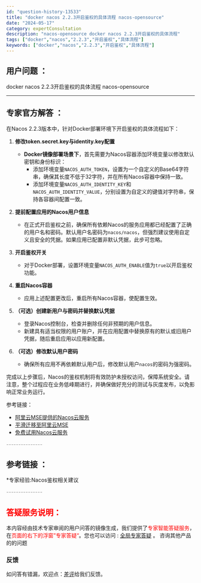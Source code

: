 ```yaml
---
id: "question-history-13533"
title: "docker nacos 2.2.3开启鉴权的具体流程 nacos-opensource"
date: "2024-05-17"
category: expertConsultation
description: "nacos-opensource docker nacos 2.2.3开启鉴权的具体流程"
tags: ["docker","nacos","2.2.3","开启鉴权","具体流程"]
keywords: ["docker","nacos","2.2.3","开启鉴权","具体流程"]
---
```


## 用户问题 ： 
 docker nacos 2.2.3开启鉴权的具体流程 nacos-opensource 

---------------
## 专家官方解答 ：

在Nacos 2.2.3版本中，针对Docker部署环境下开启鉴权的具体流程如下：

1. **修改token.secret.key与identity.key配置**
   - **Docker镜像部署场景下**，首先需要为Nacos容器添加环境变量以修改默认密钥和身份标识：
     - 添加环境变量`NACOS_AUTH_TOKEN`，设置为一个自定义的Base64字符串，确保其长度不低于32字符，并在所有Nacos容器中保持一致。
     - 添加环境变量`NACOS_AUTH_IDENTITY_KEY`和`NACOS_AUTH_IDENTITY_VALUE`，分别设置为自定义的键值对字符串，保持各容器间配置一致。

2. **提前配置应用的Nacos用户信息**
   - 在正式开启鉴权之前，确保所有依赖Nacos的服务应用都已经配置了正确的用户名和密码。默认用户名密码为`nacos/nacos`，但强烈建议使用自定义且安全的凭据。如果应用已配置非默认凭据，此步可忽略。

3. **开启鉴权开关**
   - 对于Docker部署，设置环境变量`NACOS_AUTH_ENABLE`值为`true`以开启鉴权功能。

4. **重启Nacos容器**
   - 应用上述配置更改后，重启所有Nacos容器，使配置生效。

5. **（可选）创建新用户与密码并替换默认凭据**
   - 登录Nacos控制台，检查并删除任何非预期的用户信息。
   - 新建具有适当权限的用户账户，并在应用配置中替换原有的默认或旧用户凭据，随后重启应用以应用新配置。

6. **（可选）修改默认用户密码**
   - 确保所有应用不再依赖默认用户后，修改默认用户`nacos`的密码为强密码。

完成以上步骤后，Nacos的鉴权机制将有效防护未授权访问，保障系统安全。请注意，整个过程应在业务低峰期进行，并确保做好充分的测试与灰度发布，以免影响正常业务运行。

参考链接：
- [阿里云MSE提供的Nacos云服务](https://www.aliyun.com/product/aliware/mse?spm=nacos.cloud.topbar.0.0.0)
- [平滑迁移至阿里云MSE](https://help.aliyun.com/zh/mse/user-guide/migrate-applications-from-self-managed-instances-to-mse-microservices-registry?spm=a2c4g.11186623.0.0.76e17b26TS1Abr)
- [免费试用Nacos云服务](https://free.aliyun.com/?searchKey=nacos&spm=nacos.cloud.topbar.0.0.0)


<font color="#949494">---------------</font> 


## 参考链接 ：

*专家经验:Nacos鉴权相关建议 


 <font color="#949494">---------------</font> 
 


## <font color="#FF0000">答疑服务说明：</font> 

本内容经由技术专家审阅的用户问答的镜像生成，我们提供了<font color="#FF0000">专家智能答疑服务</font>，在<font color="#FF0000">页面的右下的浮窗”专家答疑“</font>。您也可以访问 : [全局专家答疑](https://opensource.alibaba.com/chatBot) 。 咨询其他产品的的问题

### 反馈
如问答有错漏，欢迎点：[差评](https://ai.nacos.io/user/feedbackByEnhancerGradePOJOID?enhancerGradePOJOId=13536)给我们反馈。

